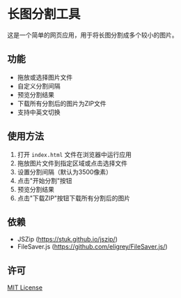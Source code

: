 # 长图分割工具

这是一个简单的网页应用，用于将长图分割成多个较小的图片。

## 功能

- 拖放或选择图片文件
- 自定义分割间隔
- 预览分割结果
- 下载所有分割后的图片为ZIP文件
- 支持中英文切换

## 使用方法

1. 打开 `index.html` 文件在浏览器中运行应用
2. 拖放图片文件到指定区域或点击选择文件
3. 设置分割间隔（默认为3500像素）
4. 点击"开始分割"按钮
5. 预览分割结果
6. 点击"下载ZIP"按钮下载所有分割后的图片

## 依赖

- JSZip (https://stuk.github.io/jszip/)
- FileSaver.js (https://github.com/eligrey/FileSaver.js/)

## 许可

[MIT License](LICENSE)
